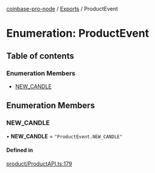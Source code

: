 [coinbase-pro-node](../README.md) / [Exports](../modules.md) / ProductEvent

# Enumeration: ProductEvent

## Table of contents

### Enumeration Members

- [NEW_CANDLE](ProductEvent.md#new_candle)

## Enumeration Members

### NEW_CANDLE

• **NEW_CANDLE** = `"ProductEvent.NEW_CANDLE"`

#### Defined in

[product/ProductAPI.ts:179](https://github.com/bennycode/coinbase-pro-node/blob/2016513/src/product/ProductAPI.ts#L179)
